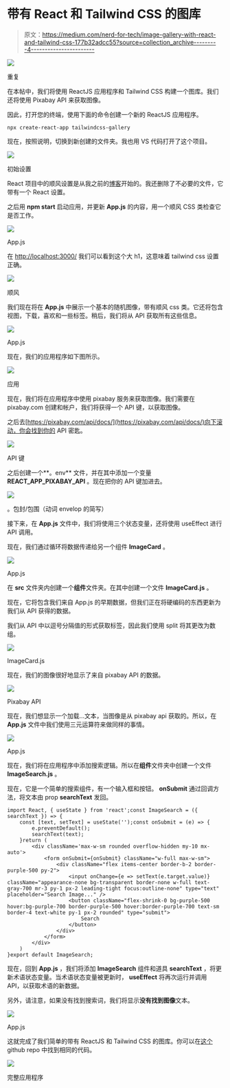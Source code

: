 # 带有 React 和 Tailwind CSS 的图库

> 原文：<https://medium.com/nerd-for-tech/image-gallery-with-react-and-tailwind-css-177b32adcc55?source=collection_archive---------4----------------------->

![](img/11d619ac435cd959c0c997f972afcb1a.png)

重复

在本帖中，我们将使用 ReactJS 应用程序和 Tailwind CSS 构建一个图库。我们还将使用 Pixabay API 来获取图像。

因此，打开您的终端，使用下面的命令创建一个新的 ReactJS 应用程序。

```
npx create-react-app tailwindcss-gallery
```

现在，按照说明，切换到新创建的文件夹。我也用 VS 代码打开了这个项目。

![](img/8017d4c111c3d594d0a7d5c25199c56c.png)

初始设置

React 项目中的顺风设置是从我之前的[博客](https://nabendu82.medium.com/build-a-simple-react-website-with-tailwind-css-281f3114a932)开始的。我还删除了不必要的文件，它带有一个 React 设置。

之后用 **npm start** 启动应用，并更新 **App.js** 的内容，用一个顺风 CSS 类检查它是否工作。

![](img/6abae9c95a8329fec0ee8d803dbccb43.png)

App.js

在 [http://localhost:3000/](http://localhost:3000/) 我们可以看到这个大 h1，这意味着 tailwind css 设置正确。

![](img/2478c8e6bede799571230de02f3437b2.png)

顺风

我们现在将在 **App.js** 中展示一个基本的随机图像，带有顺风 css 类。它还将包含视图，下载，喜欢和一些标签。稍后，我们将从 API 获取所有这些信息。

![](img/07c17a8596c28865d41f1605bf75bded.png)

App.js

现在，我们的应用程序如下图所示。

![](img/c173e2702adf0cb9b6b32b22c69bc986.png)

应用

现在，我们将在应用程序中使用 pixabay 服务来获取图像。我们需要在 pixabay.com 创建和帐户，我们将获得一个 API 键，以获取图像。

之后去[https://pixabay.com/api/docs/](https://pixabay.com/api/docs/)向下滚动，你会找到你的 API 密匙。

![](img/379445d2591c171f65237b186fa7bfb8.png)

API 键

之后创建一个**。env** 文件，并在其中添加一个变量 **REACT_APP_PIXABAY_API** 。现在把你的 API 键加进去。

![](img/57e6fa4dbea02334d378ea56739a2581.png)

。包封/包围（动词 envelop 的简写）

接下来，在 **App.js** 文件中，我们将使用三个状态变量，还将使用 useEffect 进行 API 调用。

现在，我们通过循环将数据传递给另一个组件 **ImageCard** 。

![](img/ac8acfa426c871d062dea5cd373d811c.png)

App.js

在 **src** 文件夹内创建一个**组件**文件夹。在其中创建一个文件 **ImageCard.js** 。

现在，它将包含我们来自 App.js 的早期数据，但我们正在将硬编码的东西更新为我们从 API 获得的数据。

我们从 API 中以逗号分隔值的形式获取标签，因此我们使用 split 将其更改为数组。

![](img/a603972016a31a95db4e140b0ada6d76.png)

ImageCard.js

现在，我们的图像很好地显示了来自 pixabay API 的数据。

![](img/4090eb64598b21766f5c43c54cf4b436.png)

Pixabay API

现在，我们想显示一个加载…文本，当图像是从 pixabay api 获取的。所以，在 **App.js** 文件中我们使用三元运算符来做同样的事情。

![](img/98b9607f9308f0acfe0175c6c77dd3cd.png)

App.js

现在，我们将在应用程序中添加搜索逻辑。所以在**组件**文件夹中创建一个文件 **ImageSearch.js** 。

现在，它是一个简单的搜索组件，有一个输入框和按钮。 **onSubmit** 通过回调方法，将文本由 prop **searchText** 发回。

```
import React, { useState } from 'react';const ImageSearch = ({ searchText }) => {
    const [text, setText] = useState('');const onSubmit = (e) => {
        e.preventDefault();
        searchText(text);
    }return (
        <div className='max-w-sm rounded overflow-hidden my-10 mx-auto'>
            <form onSubmit={onSubmit} className="w-full max-w-sm">
                <div className="flex items-center border-b-2 border-purple-500 py-2">
                    <input onChange={e => setText(e.target.value)} className="appearance-none bg-transparent border-none w-full text-gray-700 mr-3 py-1 px-2 leading-tight focus:outline-none" type="text" placeholder="Search Image..." />
                    <button className="flex-shrink-0 bg-purple-500 hover:bg-purple-700 border-purple-500 hover:border-purple-700 text-sm border-4 text-white py-1 px-2 rounded" type="submit">
                        Search
                    </button>
                </div>
            </form>
        </div>
    )
}export default ImageSearch;
```

现在，回到 **App.js** ，我们将添加 **ImageSearch** 组件和道具 **searchText** ，将更新术语状态变量。当术语状态变量被更新时， **useEffect** 将再次运行并调用 API，以获取术语的新数据。

另外，请注意，如果没有找到搜索词，我们将显示**没有找到图像**文本。

![](img/fb6fc0c01e0a350919b32cd3537fe23c.png)

App.js

这就完成了我们简单的带有 ReactJS 和 Tailwind CSS 的图库。你可以在[这个](https://github.com/nabendu82/react-tailwind-gallery) github repo 中找到相同的代码。

![](img/e6028d6342b109010631d6cd34f869c0.png)

完整应用程序